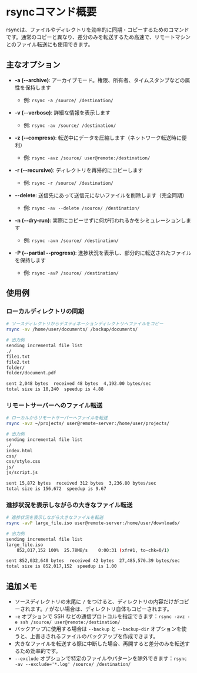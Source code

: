 # rsyncコマンド概要

rsyncは、ファイルやディレクトリを効率的に同期・コピーするためのコマンドです。通常のコピーと異なり、差分のみを転送するため高速で、リモートマシンとのファイル転送にも使用できます。

## 主なオプション

- **-a (--archive)**: アーカイブモード。権限、所有者、タイムスタンプなどの属性を保持します
  - 例: `rsync -a /source/ /destination/`

- **-v (--verbose)**: 詳細な情報を表示します
  - 例: `rsync -av /source/ /destination/`

- **-z (--compress)**: 転送中にデータを圧縮します（ネットワーク転送時に便利）
  - 例: `rsync -avz /source/ user@remote:/destination/`

- **-r (--recursive)**: ディレクトリを再帰的にコピーします
  - 例: `rsync -r /source/ /destination/`

- **--delete**: 送信先にあって送信元にないファイルを削除します（完全同期）
  - 例: `rsync -av --delete /source/ /destination/`

- **-n (--dry-run)**: 実際にコピーせずに何が行われるかをシミュレーションします
  - 例: `rsync -avn /source/ /destination/`

- **-P (--partial --progress)**: 進捗状況を表示し、部分的に転送されたファイルを保持します
  - 例: `rsync -avP /source/ /destination/`

## 使用例

### ローカルディレクトリの同期
```bash
# ソースディレクトリからデスティネーションディレクトリへファイルをコピー
rsync -av /home/user/documents/ /backup/documents/

# 出力例
sending incremental file list
./
file1.txt
file2.txt
folder/
folder/document.pdf

sent 2,048 bytes  received 48 bytes  4,192.00 bytes/sec
total size is 10,240  speedup is 4.88
```

### リモートサーバーへのファイル転送
```bash
# ローカルからリモートサーバーへファイルを転送
rsync -avz ~/projects/ user@remote-server:/home/user/projects/

# 出力例
sending incremental file list
./
index.html
css/
css/style.css
js/
js/script.js

sent 15,872 bytes  received 312 bytes  3,236.80 bytes/sec
total size is 156,672  speedup is 9.67
```

### 進捗状況を表示しながらの大きなファイル転送
```bash
# 進捗状況を表示しながら大きなファイルを転送
rsync -avP large_file.iso user@remote-server:/home/user/downloads/

# 出力例
sending incremental file list
large_file.iso
    852,017,152 100%  25.78MB/s    0:00:31 (xfr#1, to-chk=0/1)

sent 852,032,640 bytes  received 42 bytes  27,485,570.39 bytes/sec
total size is 852,017,152  speedup is 1.00
```

## 追加メモ

- ソースディレクトリの末尾に `/` をつけると、ディレクトリの内容だけがコピーされます。`/` がない場合は、ディレクトリ自体もコピーされます。
- `-e` オプションで SSH などの通信プロトコルを指定できます：`rsync -avz -e ssh /source/ user@remote:/destination/`
- バックアップに使用する場合は `--backup` と `--backup-dir` オプションを使うと、上書きされるファイルのバックアップを作成できます。
- 大きなファイルを転送する際に中断した場合、再開すると差分のみを転送するため効率的です。
- `--exclude` オプションで特定のファイルやパターンを除外できます：`rsync -av --exclude='*.log' /source/ /destination/`